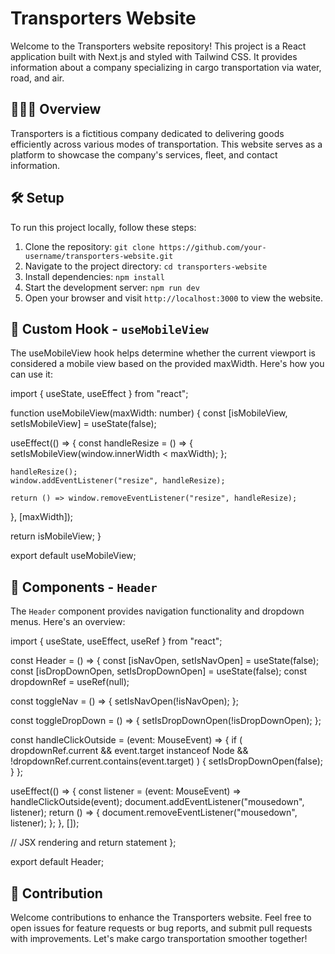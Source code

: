 # Transporters Website

Welcome to the Transporters website repository! This project is a React application built with Next.js and styled with Tailwind CSS. It provides information about a company specializing in cargo transportation via water, road, and air. 

## 🚛🛫🚢 Overview

Transporters is a fictitious company dedicated to delivering goods efficiently across various modes of transportation. This website serves as a platform to showcase the company's services, fleet, and contact information.

## 🛠 Setup

To run this project locally, follow these steps:

1. Clone the repository: `git clone https://github.com/your-username/transporters-website.git`
2. Navigate to the project directory: `cd transporters-website`
3. Install dependencies: `npm install`
4. Start the development server: `npm run dev`
5. Open your browser and visit `http://localhost:3000` to view the website.

## 📱 Custom Hook - `useMobileView`

The useMobileView hook helps determine whether the current viewport is considered a mobile view based on the provided maxWidth. Here's how you can use it:


import { useState, useEffect } from "react";

function useMobileView(maxWidth: number) {
  const [isMobileView, setIsMobileView] = useState(false);

  useEffect(() => {
    const handleResize = () => {
      setIsMobileView(window.innerWidth < maxWidth);
    };

    handleResize();
    window.addEventListener("resize", handleResize);

    return () => window.removeEventListener("resize", handleResize);
  }, [maxWidth]);

  return isMobileView;
}

export default useMobileView;


## 🧭 Components - `Header`

The `Header` component provides navigation functionality and dropdown menus. Here's an overview:


import { useState, useEffect, useRef } from "react";

const Header = () => {
  const [isNavOpen, setIsNavOpen] = useState(false);
  const [isDropDownOpen, setIsDropDownOpen] = useState(false);
  const dropdownRef = useRef<HTMLLIElement>(null);

  const toggleNav = () => {
    setIsNavOpen(!isNavOpen);
  };

  const toggleDropDown = () => {
    setIsDropDownOpen(!isDropDownOpen);
  };

  const handleClickOutside = (event: MouseEvent) => {
    if (
      dropdownRef.current &&
      event.target instanceof Node &&
      !dropdownRef.current.contains(event.target)
    ) {
      setIsDropDownOpen(false);
    }
  };

  useEffect(() => {
    const listener = (event: MouseEvent) => handleClickOutside(event);
    document.addEventListener("mousedown", listener);
    return () => {
      document.removeEventListener("mousedown", listener);
    };
  }, []);

  // JSX rendering and return statement
};

export default Header;



## 📝 Contribution

Welcome contributions to enhance the Transporters website. Feel free to open issues for feature requests or bug reports, and submit pull requests with improvements. Let's make cargo transportation smoother together!
